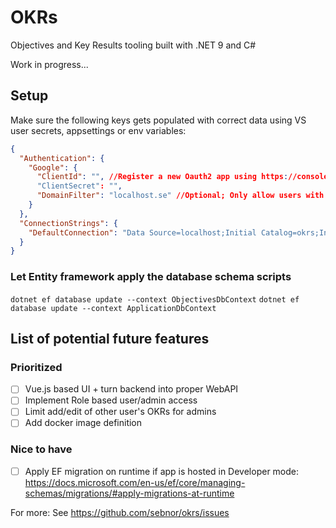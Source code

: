 # OKRs

Objectives and Key Results tooling built with .NET 9 and C#

Work in progress...

## Setup

Make sure the following keys gets populated with correct data using VS user secrets, appsettings or env variables:

```json
{
  "Authentication": {
    "Google": {
      "ClientId": "", //Register a new Oauth2 app using https://console.developers.google.com
      "ClientSecret": "",
      "DomainFilter": "localhost.se" //Optional; Only allow users with email domain "localhost.se" to register using Google OAuth
	}
  },
  "ConnectionStrings": {
    "DefaultConnection": "Data Source=localhost;Initial Catalog=okrs;Integrated Security=True;", //SQL Server
  }
}
```

### Let Entity framework apply the database schema scripts
`dotnet ef database update --context ObjectivesDbContext`
`dotnet ef database update --context ApplicationDbContext`

## List of potential future features

### Prioritized
* [ ] Vue.js based UI + turn backend into proper WebAPI
* [ ] Implement Role based user/admin access
* [ ] Limit add/edit of other user's OKRs for admins
* [ ] Add docker image definition

### Nice to have
* [ ] Apply EF migration on runtime if app is hosted in Developer mode: https://docs.microsoft.com/en-us/ef/core/managing-schemas/migrations/#apply-migrations-at-runtime

For more:
See <https://github.com/sebnor/okrs/issues>